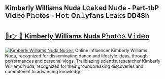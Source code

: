 ## Kimberly Williams Nuda L𝚎a𝚔ed N𝚞𝚍e - Part-tbP Vi𝚍𝚎o P𝚑𝚘tos - H𝚘𝚝 O𝚗𝚕yf𝚊ns L𝚎a𝚔s DD4Sh

# <h2><a href="http://kf1320.oniu.top/?m=Kimberly+Williams+Nuda">🔗👉 🔴 Kimberly Williams Nuda P𝚑ot𝚘𝚜 V𝚒d𝚎o</a></h2>

[![Kimberly Williams Nuda Nu𝚍e𝚜](https://i.imgur.com/0qMVB7G.gif)](http://kf1320.oniu.top/?m=Kimberly+Williams+Nuda)
Online influencer Kimberly Williams Nuda, recognized for disseminating dance and lifestyle ideas, through performances and personal vlogs. Trailblazing scientist researcher Kimberly Williams Nuda, recognized for their groundbreaking discoveries and commitment to advancing knowledge.  
